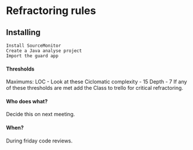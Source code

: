# Refractoring rules

## Installing
    Install SourceMonitor
    Create a Java analyse project
    Import the guard app
		
#### Thresholds
Maximums:
LOC - Look at these
Ciclomatic complexity - 15
Depth - 7
If any of these thresholds are met add the Class to trello for critical refractoring.

#### Who does what?
Decide this on next meeting.
#### When?
During friday code reviews.
